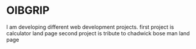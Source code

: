 # OIBGRIP
I am developing different web development projects.
first project is calculator land page
second project is tribute to chadwick bose man land page
